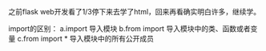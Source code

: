 之前flask web开发看了1/3停下来去学了html，回来再看确实明白许多，继续学。

import的区别：
a.import 导入模块
b.from import 导入模块中的类、函数或者变量
c.from import * 导入模块中的所有公开成员
